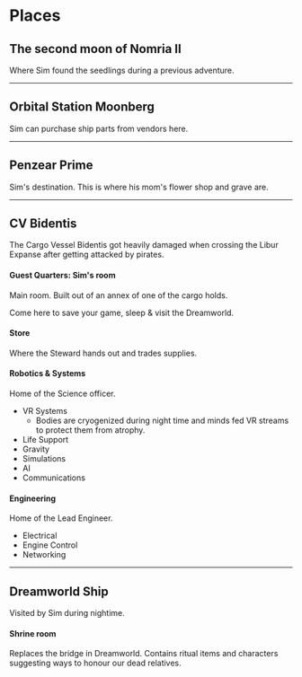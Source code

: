 # Places

## The second moon of Nomria II

Where Sim found the seedlings during a previous adventure.

---

## Orbital Station Moonberg

Sim can purchase ship parts from vendors here.

---

## Penzear Prime

Sim's destination. This is where his mom's flower shop and grave are. 

---

## CV Bidentis

The Cargo Vessel Bidentis got heavily damaged when crossing the 
Libur Expanse after getting attacked by pirates.

#### Guest Quarters: Sim's room

Main room. 
Built out of an annex of one of the cargo holds.

Come here to save your game, sleep & visit the Dreamworld.

#### Store

Where the Steward hands out and trades supplies.

#### Robotics & Systems

Home of the Science officer.

- VR Systems
  - Bodies are cryogenized during night time and minds fed VR streams
    to protect them from atrophy. 
- Life Support
- Gravity
- Simulations
- AI
- Communications

#### Engineering 

Home of the Lead Engineer.

- Electrical
- Engine Control
- Networking

---

## Dreamworld Ship

Visited by Sim during nightime.

#### Shrine room

Replaces the bridge in Dreamworld.
Contains ritual items and characters suggesting ways to 
honour our dead relatives.
